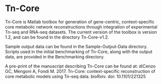 # Tn-Core

Tn-Core is Matlab toolbox for generation of gene-centric, context-specific core metabolic network reconstructions through integration of experimental Tn-seq and RNA-seq datasets. The current version of the toolbox is version 1.2, and can be found in the directory Tn-Core-v1.2.

Sample output data can be found in the Sample-Output-Data directory. Scripts used in the initial benchmarking of Tn-Core, along with the output data, are provided in the Benchmarking directory.

A pre-print of the manuscript describing Tn-Core can be found at:
diCenzo GC, Mengoni A, Fondi M. 2017. Tn-Core: context-specific reconstruction of core metabolic models using Tn-seq data. bioRxiv. doi: 10.1101/221325
